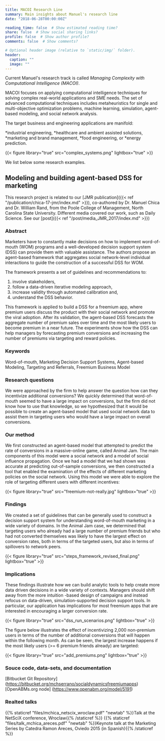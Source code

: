 ```yaml
---
title: MACOI Research Line
summary: Main insights about Manuel's research line
date: "2018-06-28T00:00:00Z"

reading_time: false  # Show estimated reading time?
share: false  # Show social sharing links?
profile: false  # Show author profile?
comments: false  # Show comments?

# Optional header image (relative to `static/img/` folder).
header:
  caption: ""
  image: ""
---
```




Current Manuel's research track is called *Managing Complexity with Computational Intelligence (MACOI)*.

MACOI focuses on applying computational intelligence techniques for solving complex real-world applications and SME needs. The set of advanced computational techniques includes metaheuristics for single and multi-objective optimization problems, machine learning, simulation, agent-based modeling, and social network analysis. 

The target business and engineering applications are manifold: 

*industrial engineering, 
*healthcare and ambient assisted solutions, 
*marketing and brand management, 
*food engineering, or
*energy prediction.

{{< figure library="true" src="complex_systems.png" lightbox="true" >}}


We list below some research examples.



## Modeling and building agent-based DSS for marketing


This research project is related to our [JMR publication]({{< ref "/publication/chica-17-jmr/index.md" >}}), co-authored by Dr. Manuel Chica and Dr. William Rand, from the Poole College of Management, North Carolina State University.  Different media covered our work, such as Daily Science. See our [post]({{< ref "/post/media_JMR_2017/index.md" >}})

### Abstract

Marketers have to constantly make decisions on how to implement word-of-mouth (WOM) programs and a well-developed decision support system (DSS) can provide them with valuable assistance. The authors propose an agent-based framework that aggregates social network-level individual interactions to guide the construction of a successful DSS for WOM.

The framework presents a set of guidelines and recommendations to:
1. involve stakeholders,
2. follow a data-driven iterative modeling approach,
3. increase validity through automated calibration and,
4. understand the DSS behavior.

This framework is applied to build a DSS for a freemium app, where premium users discuss the product with their social network and promote the viral adoption. After its validation, the agent-based DSS forecasts the aggregate number of premium sales over time and the most likely users to become premium in a near future. The experiments show how the DSS can help managers by forecasting premium conversions and increasing the number of premiums via targeting and reward policies.

### Keywords
Word-of-mouth, Marketing Decision Support Systems, Agent-based Modeling, Targeting and Referrals, Freemium Business Model


### Research questions

We were approached by the firm to help answer the question how can they incentivize additional conversions? We quickly determined that word-of-mouth seemed to have a large impact on conversions, but the firm did not know how to use that knowledge, so we hypothesized that it would be possible to create an agent-based model that used social network data to assist them in targeting users who would have a large impact on overall conversions.

### Our method

We first constructed an agent-based model that attempted to predict the rate of conversions in a massive-online game, called Animal Jam. The main components of this model were a social network and a model of social influence propagation. Once we had a model that we had shown was accurate at predicting out-of-sample conversions, we then constructed a tool that enabled the examination of the effects of different marketing policies on the social network. Using this model we were able to explore the role of targeting different users with different incentives:


{{< figure library="true" src="freemium-not-really.jpg" lightbox="true" >}}


### Findings

We created a set of guidelines that can be generally used to construct a decision support system for understanding word-of-mouth marketing in a wide variety of domains. In the Animal Jam case, we determined that targeting users who already had a large number of premium friends but who had not converted themselves was likely to have the largest effect on conversion rates, both in terms of the targeted users, but also in terms of spillovers to network peers.


{{< figure library="true" src="steps_framework_revised_final.png" lightbox="true" >}}


### Implications

These findings illustrate how we can build analytic tools to help create more data driven decisions in a wide variety of contexts. Managers should shift away from the more intuition -based design of campaigns and instead refocus on data-driven, simulation-supported decision support tools. In particular, our application has implications for most freemium apps that are interested in encouraging a larger conversion rate.

{{< figure library="true" src="dss_run_scenarios.png" lightbox="true" >}}


The figure below illustrates the effect of incentivizing 2,000 non-premium users in terms of the number of additional conversions that will happen within the following month. As can be seen, the largest increase happens if the most likely users (>= 6 premium friends already) are targeted:


{{< figure library="true" src="add_premiums.png" lightbox="true" >}}


### Souce code, data-sets, and documentation


[Bitbucket Git Repository] (https://bitbucket.org/mchserrano/socialdynamicsfreemiumapps)
[OpenABMs.org node] (https://www.openabm.org/model/5191)

 
### Realted talks


{{% staticref "files/mchica_netscix_wroclaw.pdf" "newtab" %}}Talk at the NetSciX conference, Wroclaw{{% /staticref %}}
{{% staticref "files/talk_mchica_areces.pdf" "newtab" %}}Keynote talk at the Marketing Series by Catedra Ramon Areces, Oviedo 2015 (in Spanish){{% /staticref %}}

